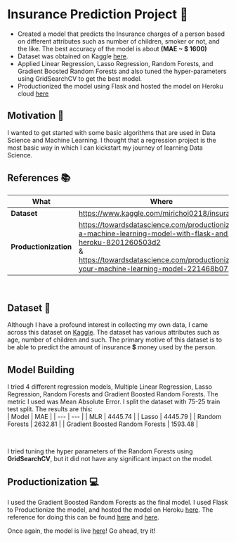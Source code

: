 # Insurance Prediction Project 🏥

- Created a model that predicts the Insurance charges of a person based on different attributes such as number of children, smoker or not, and the like. The best accuracy of the model is about <b>(MAE ~ $ 1600)</b>
- Dataset was obtained on Kaggle [here](https://www.kaggle.com/mirichoi0218/insurance).
- Applied Linear Regression, Lasso Regression, Random Forests, and Gradient Boosted Random Forests and also tuned the hyper-parameters using GridSearchCV to get the best model.
- Productionized the model using Flask and hosted the model on Heroku cloud [here](https://flask-health-insurance.herokuapp.com/)

## Motivation 💪

I wanted to get started with some basic algorithms that are used in Data Science and Machine Learning. I thought that a regression project is the most basic way in which I can kickstart my journey of learning Data Science.

## References 📚

| What | Where | 
| --- | --- |
| <b>Dataset</b> | https://www.kaggle.com/mirichoi0218/insurance | 
| <b>Productionization</b> | https://towardsdatascience.com/productionize-a-machine-learning-model-with-flask-and-heroku-8201260503d2 <br> & <br> https://towardsdatascience.com/productionizing-your-machine-learning-model-221468b0726d |
<br>

## Dataset 💾

Although I have a profound interest in collecting my own data, I came across this dataset on [Kaggle](https://www.kaggle.com/mirichoi0218/insurance).
The dataset has various attributes such as age, number of children and such. The primary motive of this dataset is to be able to predict the amount of insurance 💲 money used by the person.

## Model Building

I tried 4 different regression models, Multiple Linear Regression, Lasso Regression, Random Forests and Gradient Boosted Random Forests. The metric I used was Mean Absolute Error. I split the dataset with 75-25 train test split.
The results are this:
<br>
| Model | MAE |
| --- | --- |
| MLR | 4445.74 |
| Lasso | 4445.79 |
| Random Forests | 2632.81 |
| Gradient Boosted Random Forests | 1593.48 |

<br>

I tried tuning the hyper parameters of the Random Forests using <b>GridSearchCV</b>, but it did not have any significant impact on the model.

## Productionization 💻

I used the Gradient Boosted Random Forests as the final model. I used Flask to Productionize the model, and hosted the model on Heroku [here](https://flask-health-insurance.herokuapp.com/). The reference for doing this can be found [here](https://towardsdatascience.com/productionize-a-machine-learning-model-with-flask-and-heroku-8201260503d2) and [here](https://towardsdatascience.com/productionizing-your-machine-learning-model-221468b0726d).

Once again, the model is live [here](https://flask-health-insurance.herokuapp.com/)!
Go ahead, try it!
